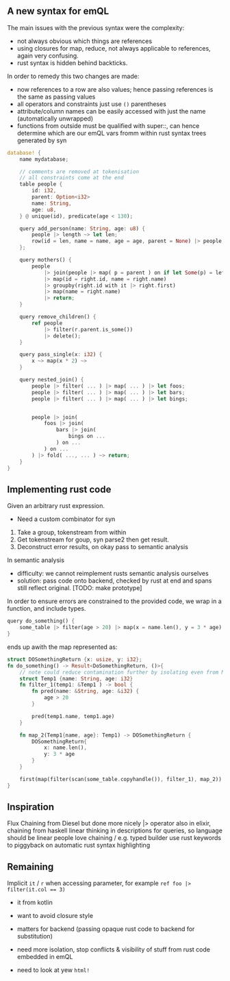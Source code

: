 ## A new syntax for emQL

The main issues with the previous syntax were the complexity:

- not always obvious which things are references
- using closures for map, reduce, not always applicable to references, again very confusing.
- rust syntax is hidden behind backticks.

In order to remedy this two changes are made:

- now references to a row are also values; hence passing references is the same as passing values
- all operators and constraints just use `()` parentheses
- attribute/column names can be easily accessed with just the name (automatically unwrapped)
- functions from outside must be qualified with super::, can hence determine which are our emQL vars fromm within rust syntax trees generated by syn

```rust
database! {
    name mydatabase;

    // comments are removed at tokenisation
    // all constraints come at the end
    table people {
        id: i32,
        parent: Option<i32>
        name: String,
        age: u8,
    } @ unique(id), predicate(age < 130);

    query add_person(name: String, age: u8) {
        people |> length ~> let len;
        row(id = len, name = name, age = age, parent = None) |> people;
    };

    query mothers() {
        people
            |> join(people |> map( p = parent ) on if let Some(p) = left.p { p == right.id } else {false})
            |> map(id = right.id, name = right.name)
            |> groupby(right.id with it |> right.first)
            |> map(name = right.name)
            |> return;
    }

    query remove_children() {
        ref people
            |> filter(r.parent.is_some())
            |> delete();
    }

    query pass_single(x: i32) {
        x ~> map(x * 2) ~>
    }

    query nested_join() {
        people |> filter( ... ) |> map( ... ) |> let foos;
        people |> filter( ... ) |> map( ... ) |> let bars;
        people |> filter( ... ) |> map( ... ) |> let bings;


        people |> join( 
            foos |> join( 
                bars |> join(
                    bings on ...
                ) on ... 
            ) on ... 
        ) |> fold( ..., ... ) ~> return;
    }
}
```

## Implementing rust code

Given an arbitrary rust expression.

- Need a custom combinator for syn

1. Take a group, tokenstream from within
2. Get tokenstream for goup, syn parse2 then get result.
3. Deconstruct error results, on okay pass to semantic analysis

In semantic analysis

- difficulty: we cannot reimplement rusts semantic analysis ourselves
- solution: pass code onto backend, checked by rust at end and spans still reflect original. [TODO: make prototype]

In order to ensure errors are constrained to the provided code, we wrap in a function, and include types.

```rust
query do_something() {
    some_table |> filter(age > 20) |> map(x = name.len(), y = 3 * age) |> first ~> return;
}
```

ends up awith the map represented as:

```rust
struct DOSomethingReturn {x: usize, y: i32};
fn do_something() -> Result<DoSomethingReturn, ()>{
    // note could reduce contamination further by isolating even from Map1/Map2 to tuples, then re-integrating to a struct
    struct Temp1 {name: String, age: i32}
    fn filter_1(temp1: &Temp1 ) -> bool {
        fn pred(name: &String, age: &i32) {
            age > 20
        }

        pred(temp1.name, temp1.age)
    }

    fn map_2(Temp1{name, age}: Temp1) -> DOSomethingReturn {
        DOSomethingReturn{
            x: name.len(),
            y: 3 * age
        }
    }

    first(map(filter(scan(some_table.copyhandle()), filter_1), map_2))
}
```

## Inspiration

Flux
Chaining from Diesel but done more nicely
|> operator also in elixir, chaining from haskell
linear thinking in descriptions for queries, so language should be linear
people love chaining / e.g. typed builder
use rust keywords to piggyback on automatic rust syntax highlighting

## Remaining

Implicit `it` / `r` when accessing parameter, for example `ref foo |> filter(it.col == 3)`

- it from kotlin
- want to avoid closure style
- matters for backend (passing opaque rust code to backend for substitution)
- need more isolation, stop conflicts & visibility of stuff from rust code embedded in emQL

- need to look at yew `html!`
